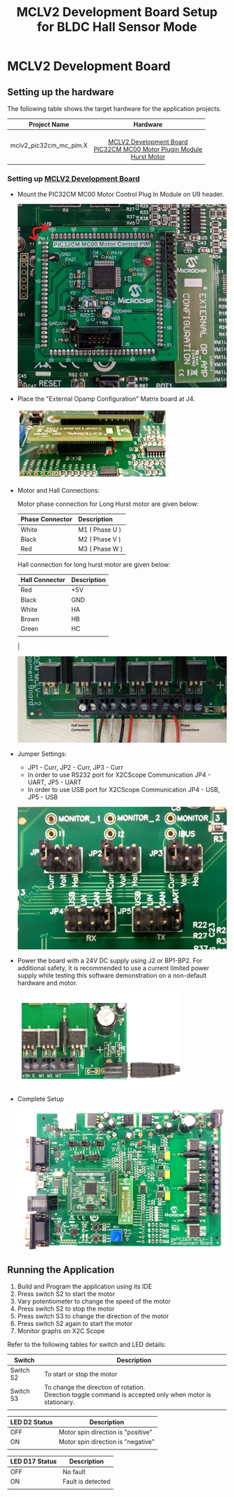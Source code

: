 ﻿---
parent: Hardware Setup
title: MCLV2 Development Board Setup for BLDC Hall Sensor Mode
has_children: false
has_toc: false
---

# MCLV2 Development Board
## Setting up the hardware

The following table shows the target hardware for the application projects.

| Project Name| Hardware |
|:---------:|:---------:|
| mclv2_pic32cm_mc_pim.X |<br>[MCLV2 Development Board](https://www.microchip.com/DevelopmentTools/ProductDetails/DM330021-2)<br>[PIC32CM MC00 Motor Plugin Module](https://www.microchip.com/DevelopmentTools/ProductDetails/PartNO/EV94F66A)<br>[Hurst Motor ](https://www.microchip.com/DevelopmentTools/ProductDetails/PartNo/AC300022) |
|||

### Setting up [MCLV2 Development Board](https://www.microchip.com/DevelopmentTools/ProductDetails/DM330021-2)

- Mount the PIC32CM MC00 Motor Control Plug In Module on U9 header. 

    ![PIM Install](images/mclv2/PIC32CM_MC00_PIM_MCLV2.jpg)

- Place the "External Opamp Configuration" Matrix board at J4.

    ![External OPAMP](images/mclv2/mclv2_ext_opamp.jpg)

- Motor and Hall Connections: 

  Motor phase connection for Long Hurst motor are given below:
    
  | Phase Connector |     Description   |
  |-----------------|-------------------|
  | White           |   M1  ( Phase U ) |
  | Black           |   M2  ( Phase V ) |
  | Red             |   M3  ( Phase W ) |

  Hall connection for long hurst motor are given below:
  
  | Hall Connector  | Description |
  |-----------------|-------------|
  | Red             |   +5V       |
  | Black           |    GND      |
  | White           |    HA       |
  | Brown           |    HB       |
  | Green           |    HC       |
  |                 |             |
  |
  
  ![Motor and Hall Connections](images/mclv2/mclv2_motor_hall_interface.jpg)

- Jumper Settings: 
    - JP1 - Curr, JP2 - Curr, JP3 - Curr 
    - In order to use RS232 port for X2CScope Communication JP4 - UART, JP5 - UART 
    - In order to use USB port for X2CScope Communication JP4 - USB, JP5 - USB

    ![jumper Settings](images/mclv2/mclv2_jumper_settings.jpg)

- Power the board with a 24V DC supply using J2 or BP1-BP2. For additional safety, it is recommended to use a current limited power supply while testing this software demonstration on a non-default hardware and motor. 

    ![jumper Settings](images/mclv2/power_mclv2.jpg)

- Complete Setup

    ![Setup](images/mclv2/mclv2_complete_setup.jpg)


## Running the Application

1. Build and Program the application using its IDE
2. Press switch S2 to start the motor
3. Vary potentiometer to change the speed of the motor
4. Press switch S2 to stop the motor
5. Press switch S3 to change the direction of the motor
6. Press switch S2 again to start the motor
7. Monitor graphs on X2C Scope

Refer to the following tables for switch and LED details:

| Switch | Description |
|------|----------------|
| Switch S2 | To start or stop the motor |
| Switch S3 | To change the direction of rotation. <br>Direction toggle command is accepted only when motor is stationary. |
||

| LED D2 Status | Description |
|------|----------------|
| OFF  | Motor spin direction is "positive"  |
| ON  | Motor spin direction is "negative"   |
||

| LED D17 Status | Description |
|------|----------------|
| OFF  | No fault  |
| ON   | Fault is detected  |
||